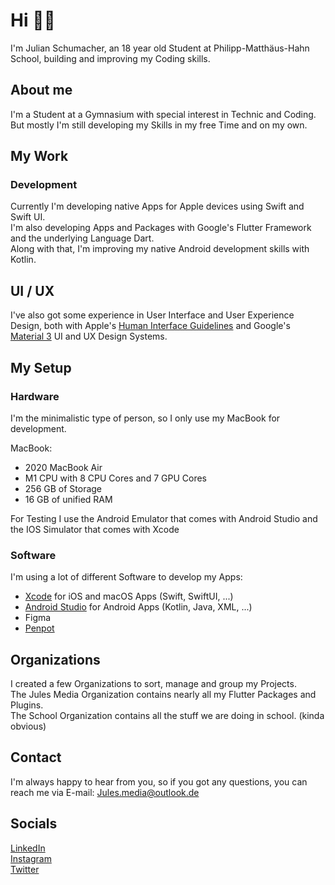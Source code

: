 # Hi 👋🏼

I'm Julian Schumacher, an 18 year old Student at Philipp-Matthäus-Hahn School, building and improving my
Coding skills.


## About me

I'm a Student at a Gymnasium with special interest in Technic and Coding. \
But mostly I'm still developing my Skills in my free Time and on my own.


## My Work

### Development

Currently I'm developing native Apps for Apple devices using Swift and Swift UI. \
I'm also developing Apps and Packages with Google's Flutter Framework and the underlying Language Dart. \
Along with that, I'm improving my native Android development skills with Kotlin.

## UI / UX

I've also got some experience in User Interface and User Experience Design, both with Apple's [Human Interface Guidelines](https://developer.apple.com/design/human-interface-guidelines/guidelines/overview/) and Google's [Material 3](https://m3.material.io) UI and UX Design Systems.



## My Setup

### Hardware

I'm the minimalistic type of person, so I only use my MacBook for development.  

MacBook:
- 2020 MacBook Air
- M1 CPU with 8 CPU Cores and 7 GPU Cores
- 256 GB of Storage
- 16 GB of unified RAM

For Testing I use the Android Emulator that comes with Android Studio and the IOS Simulator that comes with Xcode


### Software

I'm using a lot of different Software to develop my Apps:
- [Xcode](https://developer.apple.com/xcode/) for iOS and macOS Apps (Swift, SwiftUI, ...)
- [Android Studio](https://developer.android.com/studio) for Android Apps (Kotlin, Java, XML, ...)
- Figma
- [Penpot](https://penpot.app)


## Organizations

I created a few Organizations to sort, manage and group my Projects. \
The Jules Media Organization contains nearly all my Flutter Packages and Plugins. \
The School Organization contains all the stuff we are doing in school. (kinda obvious)


## Contact

I'm always happy to hear from you, so if you got any questions, you can reach me via E-mail: Jules.media@outlook.de


## Socials
[LinkedIn](https://www.linkedin.com/in/julian-schumacher-b6005021a/) \
[Instagram](https://www.instagram.com/jules.media/) \
[Twitter](https://twitter.com/jules_media)
